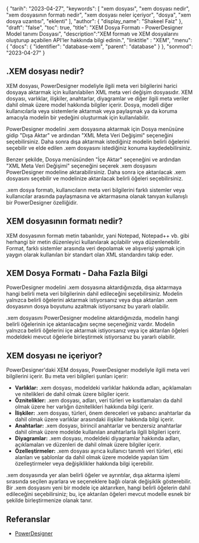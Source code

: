 {
"tarih": "2023-04-27",
  "keywords": [
"xem dosyası",
"xem dosyası nedir",
"xem dosyasının formatı nedir",
"xem dosyası neler içeriyor",
"dosya",
"xem dosya uzantısı",
"eklenti"
],
  "author": {
"display_name": "Shakeel Faiz"
},
"draft": "false",
"toc": true,
"title": "XEM Dosya Formatı - PowerDesigner Model tanımı Dosyası",
  "description":"XEM formatı ve XEM dosyalarını oluşturup açabilen API'ler hakkında bilgi edinin.",
"linktitle" : "XEM",
  "menu": {
    "docs": {
      "identifier": "database-xem",
      "parent": "database"
}
},
"sonmod": "2023-04-27"
}

## .XEM dosyası nedir?

XEM dosyası, PowerDesigner modeliyle ilgili meta veri bilgilerini harici dosyaya aktarmak için kullanılabilen XML meta veri değişim dosyasıdır. XEM dosyası, varlıklar, ilişkiler, anahtarlar, diyagramlar ve diğer ilgili meta veriler dahil olmak üzere model hakkında bilgiler içerir. Dosya, modeli diğer kullanıcılarla veya sistemlerle aktarmak veya paylaşmak ya da koruma amacıyla modelin bir yedeğini oluşturmak için kullanılabilir.

PowerDesigner modelini .xem dosyasına aktarmak için Dosya menüsüne gidip "Dışa Aktar" ve ardından "XML Meta Veri Değişimi" seçeneğini seçebilirsiniz. Daha sonra dışa aktarmak istediğiniz modelin belirli öğelerini seçebilir ve elde edilen .xem dosyasını istediğiniz konuma kaydedebilirsiniz.

Benzer şekilde, Dosya menüsünden "İçe Aktar" seçeneğini ve ardından "XML Meta Veri Değişimi" seçeneğini seçerek .xem dosyasını PowerDesigner modeline aktarabilirsiniz. Daha sonra içe aktarılacak .xem dosyasını seçebilir ve modelinize aktarılacak belirli öğeleri seçebilirsiniz.

.xem dosya formatı, kullanıcıların meta veri bilgilerini farklı sistemler veya kullanıcılar arasında paylaşmasına ve aktarmasına olanak tanıyan kullanışlı bir PowerDesigner özelliğidir.

## XEM dosyasının formatı nedir?

XEM dosyasının formatı metin tabanlıdır, yani Notepad, Notepad++ vb. gibi herhangi bir metin düzenleyici kullanılarak açılabilir veya düzenlenebilir. Format, farklı sistemler arasında veri depolamak ve alışverişi yapmak için yaygın olarak kullanılan bir standart olan XML standardını takip eder.

## XEM Dosya Formatı - Daha Fazla Bilgi

PowerDesigner modelini .xem dosyasına aktardığınızda, dışa aktarmaya hangi belirli meta veri bilgilerinin dahil edileceğini seçebilirsiniz. Modelin yalnızca belirli öğelerini aktarmak istiyorsanız veya dışa aktarılan .xem dosyasının dosya boyutunu azaltmak istiyorsanız bu yararlı olabilir.

.xem dosyasını PowerDesigner modeline aktardığınızda, modelin hangi belirli öğelerinin içe aktarılacağını seçme seçeneğiniz vardır. Modelin yalnızca belirli öğelerini içe aktarmak istiyorsanız veya içe aktarılan öğeleri modeldeki mevcut öğelerle birleştirmek istiyorsanız bu yararlı olabilir.

## XEM dosyası ne içeriyor?

PowerDesigner'daki XEM dosyası, PowerDesigner modeliyle ilgili meta veri bilgilerini içerir. Bu meta veri bilgileri şunları içerir:

- **Varlıklar:** .xem dosyası, modeldeki varlıklar hakkında adları, açıklamaları ve nitelikleri de dahil olmak üzere bilgiler içerir.
- **Öznitelikler:** .xem dosyası, adları, veri türleri ve kısıtlamaları da dahil olmak üzere her varlığın öznitelikleri hakkında bilgi içerir.
- **İlişkiler:** .xem dosyası, türleri, önem dereceleri ve yabancı anahtarlar da dahil olmak üzere varlıklar arasındaki ilişkiler hakkında bilgi içerir.
- **Anahtarlar:** .xem dosyası, birincil anahtarlar ve benzersiz anahtarlar dahil olmak üzere modelde kullanılan anahtarlarla ilgili bilgileri içerir.
- **Diyagramlar:** .xem dosyası, modeldeki diyagramlar hakkında adları, açıklamaları ve düzenleri de dahil olmak üzere bilgiler içerir.
- **Özelleştirmeler:** .xem dosyası ayrıca kullanıcı tanımlı veri türleri, etki alanları ve şablonlar da dahil olmak üzere modelde yapılan tüm özelleştirmeler veya değişiklikler hakkında bilgi içerebilir.

.xem dosyasında yer alan belirli öğeler ve ayrıntılar, dışa aktarma işlemi sırasında seçilen ayarlara ve seçeneklere bağlı olarak değişiklik gösterebilir. Bir .xem dosyasını yeni bir modele içe aktarırken, hangi belirli öğelerin dahil edileceğini seçebilirsiniz; bu, içe aktarılan öğeleri mevcut modelle esnek bir şekilde birleştirmenize olanak tanır.

## Referanslar
* [PowerDesigner](https://en.wikipedia.org/wiki/PowerDesigner)

